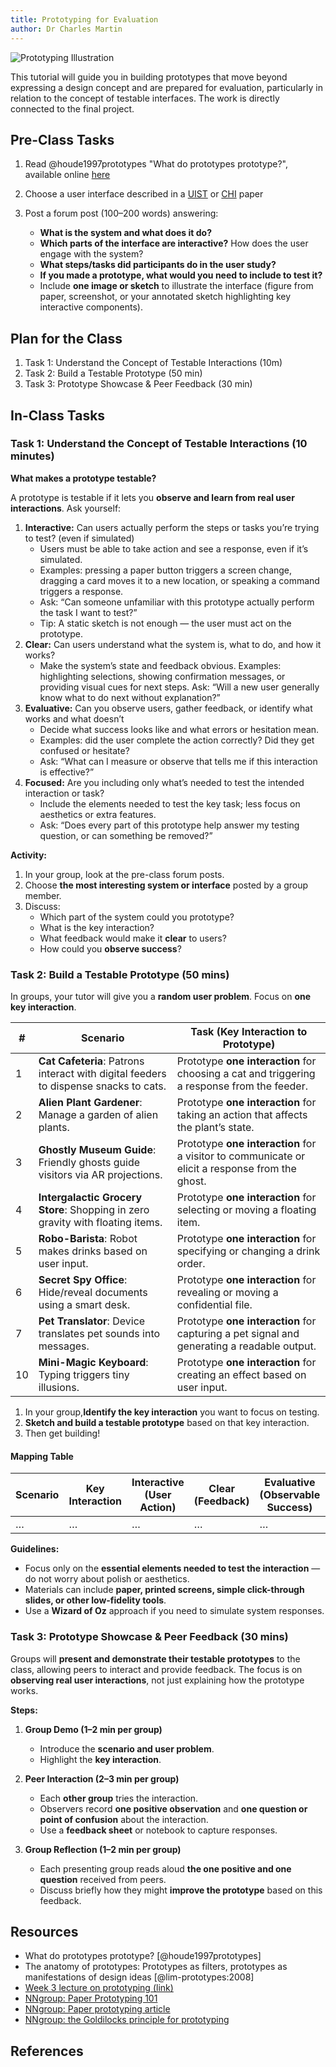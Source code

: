 ```yaml
---
title: Prototyping for Evaluation
author: Dr Charles Martin
---
```


![Prototyping Illustration](https://media.licdn.com/dms/image/v2/D5622AQGIRq6YCYOECg/feedshare-shrink_800/feedshare-shrink_800/0/1691768560737?e=2147483647&v=beta&t=fNvrgpqVuEacFbzrVw_lEeZCmDBPfERqRnxzwVCDVik)

This tutorial will guide you in building prototypes that move beyond expressing a design concept and are prepared for evaluation, particularly in relation to the concept of testable interfaces. The work is directly connected to the final project.

## Pre-Class Tasks

1. Read @houde1997prototypes "What do prototypes prototype?", available online [here](https://hci.stanford.edu/courses/cs247/2012/readings/WhatDoPrototypesPrototype.pdf)

2. Choose a user interface described in a [UIST](https://dl.acm.org/conference/uist) or [CHI](https://dl.acm.org/conference/chi) paper

3. Post a forum post (100–200 words) answering:

   - **What is the system and what does it do?**     
   - **Which parts of the interface are interactive?** How does the user engage with the system?  
   - **What steps/tasks did participants do in the user study?**  
   - **If you made a prototype, what would you need to include to test it?**  
   - Include **one image or sketch** to illustrate the interface (figure from paper, screenshot, or your annotated sketch highlighting key interactive components).

## Plan for the Class

1. Task 1: Understand the Concept of Testable Interactions (10m)
2. Task 2: Build a Testable Prototype (50 min)  
3. Task 3: Prototype Showcase & Peer Feedback (30 min)  

## In-Class Tasks

### Task 1: Understand the Concept of Testable Interactions (10 minutes)

**What makes a prototype testable?**  

A prototype is testable if it lets you **observe and learn from real user interactions**. Ask yourself:

1. **Interactive:** Can users actually perform the steps or tasks you’re trying to test? (even if simulated)
   - Users must be able to take action and see a response, even if it’s simulated.
   - Examples: pressing a paper button triggers a screen change, dragging a card moves it to a new location, or speaking a command triggers a response.
   - Ask: “Can someone unfamiliar with this prototype actually perform the task I want to test?”
   - Tip: A static sketch is not enough — the user must act on the prototype. 
2. **Clear:** Can users understand what the system is, what to do, and how it works?
   - Make the system’s state and feedback obvious.
   Examples: highlighting selections, showing confirmation messages, or providing visual cues for next steps.
   Ask: “Will a new user generally know what to do next without explanation?” 
3. **Evaluative:** Can you observe users, gather feedback, or identify what works and what doesn’t
   - Decide what success looks like and what errors or hesitation mean.
   - Examples: did the user complete the action correctly? Did they get confused or hesitate?
   - Ask: “What can I measure or observe that tells me if this interaction is effective?”  
4. **Focused:** Are you including only what’s needed to test the intended interaction or task?
   - Include the elements needed to test the key task; less focus on aesthetics or extra features.
   - Ask: “Does every part of this prototype help answer my testing question, or can something be removed?”

**Activity:** 

1. In your group, look at the pre-class forum posts.  
2. Choose **the most interesting system or interface** posted by a group member.  
3. Discuss:  
   - Which part of the system could you prototype?  
   - What is the key interaction?  
   - What feedback would make it **clear** to users?  
   - How could you **observe success**?  

### Task 2: Build a Testable Prototype (50 mins)

In groups, your tutor will give you a **random user problem**. Focus on **one key interaction**.

| #  | Scenario | Task (Key Interaction to Prototype) |
|----|---------|-------------------------------------|
| 1  | **Cat Cafeteria**: Patrons interact with digital feeders to dispense snacks to cats. | Prototype **one interaction** for choosing a cat and triggering a response from the feeder. |
| 2  | **Alien Plant Gardener**: Manage a garden of alien plants. | Prototype **one interaction** for taking an action that affects the plant’s state. |
| 3  | **Ghostly Museum Guide**: Friendly ghosts guide visitors via AR projections. | Prototype **one interaction** for a visitor to communicate or elicit a response from the ghost. |
| 4  | **Intergalactic Grocery Store**: Shopping in zero gravity with floating items. | Prototype **one interaction** for selecting or moving a floating item. |
| 5  | **Robo-Barista**: Robot makes drinks based on user input. | Prototype **one interaction** for specifying or changing a drink order. |
| 6  | **Secret Spy Office**: Hide/reveal documents using a smart desk. | Prototype **one interaction** for revealing or moving a confidential file. |
| 7  | **Pet Translator**: Device translates pet sounds into messages. | Prototype **one interaction** for capturing a pet signal and generating a readable output. |
| 10 | **Mini-Magic Keyboard**: Typing triggers tiny illusions. | Prototype **one interaction** for creating an effect based on user input. |

1. In your group,**Identify the key interaction** you want to focus on testing.  
2. **Sketch and build a testable prototype** based on that key interaction.
3. Then get building!

#### Mapping Table

| Scenario | Key Interaction | Interactive (User Action) | Clear (Feedback) | Evaluative (Observable Success) | Focused (Essential Elements) |
|----------|----------------|---------------------------|-----------------|--------------------------------|-----------------------------|
| …        | …              | …                         | …               | …                              | …                           |


**Guidelines:**  
- Focus only on the **essential elements needed to test the interaction** — do not worry about polish or aesthetics.  
- Materials can include **paper, printed screens, simple click-through slides, or other low-fidelity tools**.  
- Use a **Wizard of Oz** approach if you need to simulate system responses.  


### Task 3: Prototype Showcase & Peer Feedback (30 mins)

Groups will **present and demonstrate their testable prototypes** to the class, allowing peers to interact and provide feedback. The focus is on **observing real user interactions**, not just explaining how the prototype works.  

**Steps:**  

1. **Group Demo (1–2 min per group)**  
   - Introduce the **scenario and user problem**.  
   - Highlight the **key interaction**.  

2. **Peer Interaction (2–3 min per group)**  
   - Each **other group** tries the interaction.  
   - Observers record **one positive observation** and **one question or point of confusion** about the interaction.  
   - Use a **feedback sheet** or notebook to capture responses.

3. **Group Reflection (1–2 min per group)**  
   - Each presenting group reads aloud **the one positive and one question** received from peers.  
   - Discuss briefly how they might **improve the prototype** based on this feedback.



## Resources

- What do prototypes prototype? [@houde1997prototypes]
- The anatomy of prototypes: Prototypes as filters, prototypes as manifestations of design ideas [@lim-prototypes:2008]
- [Week 3 lecture on prototyping (link)](https://smcclab.github.io/thirty-nine-hundred-hci/lectures/03-prototype.html#/title-slide)
- [NNgroup: Paper Prototyping 101](https://www.nngroup.com/videos/paper-prototyping-101/)
- [NNgroup: Paper prototyping article](https://www.nngroup.com/articles/paper-prototyping/)
- [NNgroup: the Goldilocks principle for prototyping](https://www.nngroup.com/videos/goldilocks-principle/)

## References
